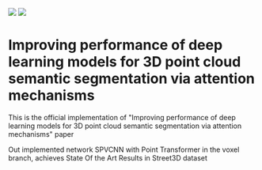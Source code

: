 ![](https://github.com/grgzam/Attention_Mechanisms_for_3D_Semantic_Segmentation/blob/main/imgs/SemanticKITTI_viz.jpg)
![](https://github.com/grgzam/Attention_Mechanisms_for_3D_Semantic_Segmentation/blob/main/imgs/Street3D_viz.jpg)

# Improving performance of deep learning models for 3D point cloud semantic segmentation via attention mechanisms
This is the official implementation of "Improving performance of deep learning models for 3D point cloud semantic segmentation via attention mechanisms" paper

Out implemented network SPVCNN with Point Transformer in the voxel branch, achieves State Of the Art Results in Street3D dataset
